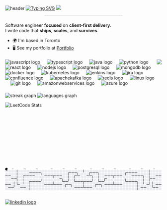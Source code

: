 ![header](https://capsule-render.vercel.app/api?type=waving&height=300&color=gradient&text=Engineer%20by%20title,%20&desc=problem-solver%20by%20nature.&descAlign=64&descAlignY=61&fontSize=55&descSize=30&fontAlign=41&fontAlignY=43
)
[![Typing SVG](https://readme-typing-svg.demolab.com?font=Fira+Code&size=25+&duration=3000&pause=1000&center=true&vCenter=true&multiline=true&width=275&height=40&lines=Hi%2C+I'm+Anastasiia+)](https://git.io/typing-svg) <img src="https://raw.githubusercontent.com/MartinHeinz/MartinHeinz/master/wave.gif" width="30px"/>
<hr style="height:1px; border:none; color:#ccc; background-color:#ccc; width:50%; margin: 10px auto;" />

###

<p align="left">Software engineer <strong>focused</strong> on <strong>client-first delivery</strong>.<br>I </strong>write</strong> code that <strong>ships</strong>, <strong>scales</strong>, and <strong>survives</strong>.</p>

* 🌍  I'm based in Toronto
* 🖥️  See my portfolio at [Portfolio](http://github.com/AnastasiiaBoryslavska)

###

<img align="right" height="350" src="https://ik.imagekit.io/r2brxesl2/ChatGPT%20Image%20May%2023,%202025,%2001_08_42%20AM.png?updatedAt=1747977982492"  />

###

<div align="left">
  <img src="https://cdn.jsdelivr.net/gh/devicons/devicon/icons/javascript/javascript-original.svg" height="37" alt="javascript logo"  />
  <img width="13" />
  <img src="https://cdn.jsdelivr.net/gh/devicons/devicon/icons/typescript/typescript-original.svg" height="37" alt="typescript logo"  />
  <img width="13" />
  <img src="https://cdn.jsdelivr.net/gh/devicons/devicon/icons/java/java-original.svg" height="37" alt="java logo"  />
  <img width="13" />
  <img src="https://cdn.jsdelivr.net/gh/devicons/devicon/icons/python/python-original.svg" height="37" alt="python logo"  />
  <img width="13" />
  <img src="https://cdn.jsdelivr.net/gh/devicons/devicon/icons/react/react-original.svg" height="37" alt="react logo"  />
  <img width="13" />
  <img src="https://cdn.jsdelivr.net/gh/devicons/devicon/icons/nodejs/nodejs-original.svg" height="37" alt="nodejs logo"  />
  <img width="13" />
  <img src="https://cdn.jsdelivr.net/gh/devicons/devicon/icons/postgresql/postgresql-original.svg" height="37" alt="postgresql logo"  />
  <img width="13" />
  <img src="https://cdn.jsdelivr.net/gh/devicons/devicon/icons/mongodb/mongodb-original.svg" height="37" alt="mongodb logo"  />
  <img width="13" />
  <img src="https://cdn.jsdelivr.net/gh/devicons/devicon/icons/docker/docker-original.svg" height="37" alt="docker logo"  />
  <img width="13" />
  <img src="https://cdn.jsdelivr.net/gh/devicons/devicon/icons/kubernetes/kubernetes-plain.svg" height="37" alt="kubernetes logo"  />
  <img width="13" />
  <img src="https://skillicons.dev/icons?i=jenkins" height="37" alt="jenkins logo"  />
  <img width="13" />
  <img src="https://cdn.jsdelivr.net/gh/devicons/devicon/icons/jira/jira-original.svg" height="37" alt="jira logo"  />
  <img width="13" />
  <img src="https://cdn.jsdelivr.net/gh/devicons/devicon/icons/confluence/confluence-original.svg" height="37" alt="confluence logo"  />
  <img width="13" />
  <img src="https://skillicons.dev/icons?i=kafka" height="37" alt="apachekafka logo"  />
  <img width="13" />
  <img src="https://cdn.jsdelivr.net/gh/devicons/devicon/icons/redis/redis-original.svg" height="37" alt="redis logo"  />
  <img width="13" />
  <img src="https://cdn.jsdelivr.net/gh/devicons/devicon/icons/linux/linux-original.svg" height="37" alt="linux logo"  />
  <img width="13" />
  <img src="https://cdn.jsdelivr.net/gh/devicons/devicon/icons/git/git-original.svg" height="37" alt="git logo"  />
  <img width="13" />
  <img src="https://cdn.jsdelivr.net/gh/devicons/devicon/icons/amazonwebservices/amazonwebservices-line-wordmark.svg" height="37" alt="amazonwebservices logo"  />
  <img width="13" />
  <img src="https://cdn.jsdelivr.net/gh/devicons/devicon/icons/azure/azure-original.svg" height="37" alt="azure logo"  />
</div>

###

<div align="left">
  <img src="https://streak-stats.demolab.com?user=AnastasiiaBoryslavska&locale=en&mode=daily&theme=dracula&hide_border=false&border_radius=5&order=3" height="150" alt="streak graph"  />
  <img src="https://github-readme-stats.vercel.app/api/top-langs?username=AnastasiiaBoryslavska&locale=en&hide_title=false&layout=compact&card_width=320&langs_count=5&theme=dracula&hide_border=false&order=2" height="150" alt="languages graph"  />
</div>

![LeetCode Stats](https://leetcard.jacoblin.cool/Anastasiia-B?theme=dark&font=changa)

###

<picture>
  <source media="(prefers-color-scheme: dark)" srcset="https://raw.githubusercontent.com/AnastasiiaBoryslavska/AnastasiiaBoryslavska/output/pacman-contribution-graph-dark.svg">
  <source media="(prefers-color-scheme: light)" srcset="https://raw.githubusercontent.com/AnastasiiaBoryslavska/AnastasiiaBoryslavska/output/pacman-contribution-graph.svg">
  <img alt="pacman contribution graph" src="https://raw.githubusercontent.com/AnastasiiaBoryslavska/AnastasiiaBoryslavska/output/pacman-contribution-graph.svg">
</picture>

###

<div align="left">
  <a href="https://www.linkedin.com/in/anastasiia-boryslavska/" target="_blank">
    <img src="https://img.shields.io/static/v1?message=LinkedIn&logo=linkedin&label=&color=0077B5&logoColor=white&labelColor=&style=for-the-badge" height="29" alt="linkedin logo"  />
  </a>
</div>

###
